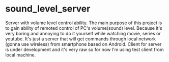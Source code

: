 # sound_level_server
Server with volume level control ability.
The main purpose of this project is to gain ability of remoted control of PC's volume(sound) level.
 Because it's very boring and annoying to do it yourself while watching movie, series or youtube.
 It's just a server that will get commands through local network (gonna use wireless) from smartphone based on Android.
 Client for server is under development and it's very raw so for now I'm using test client from local machine.

